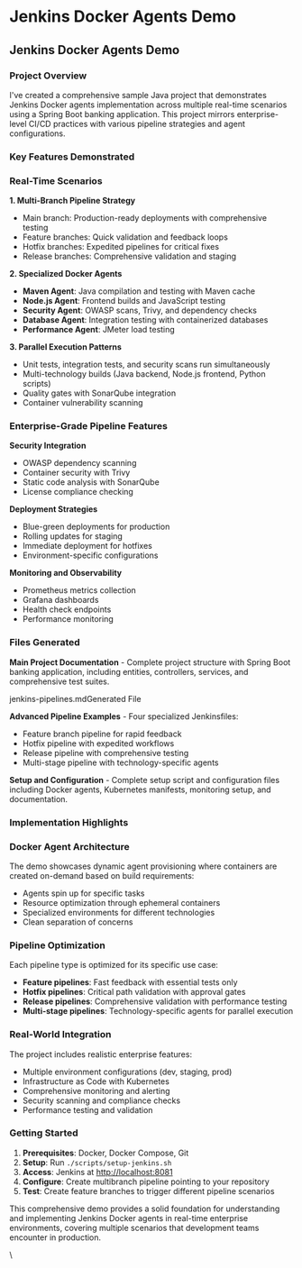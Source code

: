 # Jenkins Docker Agents Demo

## Jenkins Docker Agents Demo <a href="#jenkins-docker-agents-demo---complete-implementati" id="jenkins-docker-agents-demo---complete-implementati"></a>

### Project Overview <a href="#project-overview" id="project-overview"></a>

I've created a comprehensive sample Java project that demonstrates Jenkins Docker agents implementation across multiple real-time scenarios using a Spring Boot banking application. This project mirrors enterprise-level CI/CD practices with various pipeline strategies and agent configurations.

### Key Features Demonstrated <a href="#key-features-demonstrated" id="key-features-demonstrated"></a>

### Real-Time Scenarios

**1. Multi-Branch Pipeline Strategy**

* Main branch: Production-ready deployments with comprehensive testing
* Feature branches: Quick validation and feedback loops
* Hotfix branches: Expedited pipelines for critical fixes
* Release branches: Comprehensive validation and staging

**2. Specialized Docker Agents**

* **Maven Agent**: Java compilation and testing with Maven cache
* **Node.js Agent**: Frontend builds and JavaScript testing
* **Security Agent**: OWASP scans, Trivy, and dependency checks
* **Database Agent**: Integration testing with containerized databases
* **Performance Agent**: JMeter load testing

**3. Parallel Execution Patterns**

* Unit tests, integration tests, and security scans run simultaneously
* Multi-technology builds (Java backend, Node.js frontend, Python scripts)
* Quality gates with SonarQube integration
* Container vulnerability scanning

### Enterprise-Grade Pipeline Features

**Security Integration**

* OWASP dependency scanning
* Container security with Trivy
* Static code analysis with SonarQube
* License compliance checking

**Deployment Strategies**

* Blue-green deployments for production
* Rolling updates for staging
* Immediate deployment for hotfixes
* Environment-specific configurations

**Monitoring and Observability**

* Prometheus metrics collection
* Grafana dashboards
* Health check endpoints
* Performance monitoring

### Files Generated <a href="#files-generated" id="files-generated"></a>



**Main Project Documentation** - Complete project structure with Spring Boot banking application, including entities, controllers, services, and comprehensive test suites.

jenkins-pipelines.mdGenerated File

**Advanced Pipeline Examples** - Four specialized Jenkinsfiles:

* Feature branch pipeline for rapid feedback
* Hotfix pipeline with expedited workflows
* Release pipeline with comprehensive testing
* Multi-stage pipeline with technology-specific agents

**Setup and Configuration** - Complete setup script and configuration files including Docker agents, Kubernetes manifests, monitoring setup, and documentation.

### Implementation Highlights <a href="#implementation-highlights" id="implementation-highlights"></a>

### Docker Agent Architecture

The demo showcases dynamic agent provisioning where containers are created on-demand based on build requirements:

* Agents spin up for specific tasks
* Resource optimization through ephemeral containers
* Specialized environments for different technologies
* Clean separation of concerns

### Pipeline Optimization

Each pipeline type is optimized for its specific use case:

* **Feature pipelines**: Fast feedback with essential tests only
* **Hotfix pipelines**: Critical path validation with approval gates
* **Release pipelines**: Comprehensive validation with performance testing
* **Multi-stage pipelines**: Technology-specific agents for parallel execution

### Real-World Integration

The project includes realistic enterprise features:

* Multiple environment configurations (dev, staging, prod)
* Infrastructure as Code with Kubernetes
* Comprehensive monitoring and alerting
* Security scanning and compliance checks
* Performance testing and validation

### Getting Started <a href="#getting-started" id="getting-started"></a>

1. **Prerequisites**: Docker, Docker Compose, Git
2. **Setup**: Run `./scripts/setup-jenkins.sh`
3. **Access**: Jenkins at [http://localhost:8081](http://localhost:8081/)
4. **Configure**: Create multibranch pipeline pointing to your repository
5. **Test**: Create feature branches to trigger different pipeline scenarios

This comprehensive demo provides a solid foundation for understanding and implementing Jenkins Docker agents in real-time enterprise environments, covering multiple scenarios that development teams encounter in production.

\
